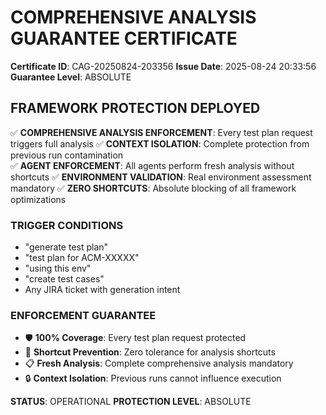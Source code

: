 # COMPREHENSIVE ANALYSIS GUARANTEE CERTIFICATE

**Certificate ID**: CAG-20250824-203356
**Issue Date**: 2025-08-24 20:33:56
**Guarantee Level**: ABSOLUTE

## FRAMEWORK PROTECTION DEPLOYED

✅ **COMPREHENSIVE ANALYSIS ENFORCEMENT**: Every test plan request triggers full analysis
✅ **CONTEXT ISOLATION**: Complete protection from previous run contamination  
✅ **AGENT ENFORCEMENT**: All agents perform fresh analysis without shortcuts
✅ **ENVIRONMENT VALIDATION**: Real environment assessment mandatory
✅ **ZERO SHORTCUTS**: Absolute blocking of all framework optimizations

### TRIGGER CONDITIONS
- "generate test plan"
- "test plan for ACM-XXXXX"  
- "using this env"
- "create test cases"
- Any JIRA ticket with generation intent

### ENFORCEMENT GUARANTEE
- 🛡️ **100% Coverage**: Every test plan request protected
- 🚫 **Shortcut Prevention**: Zero tolerance for analysis shortcuts
- 📋 **Fresh Analysis**: Complete comprehensive analysis mandatory
- 🔒 **Context Isolation**: Previous runs cannot influence execution

**STATUS**: OPERATIONAL
**PROTECTION LEVEL**: ABSOLUTE
